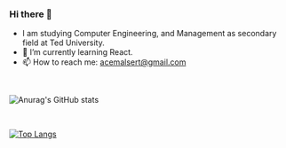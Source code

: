 ### Hi there 👋

- I am studying Computer Engineering, and Management as secondary field at Ted University. 
- 🌱 I’m currently learning React.
- 📫 How to reach me: acemalsert@gmail.com

<br>

  
![Anurag's GitHub stats](https://github-readme-stats.vercel.app/api?username=acemalsert&show_icons=true&theme=radical)
  
<br>

[![Top Langs](https://github-readme-stats.vercel.app/api/top-langs/?username=acemalsert&langs_count=8)](https://github.com/anuraghazra/github-readme-stats)




